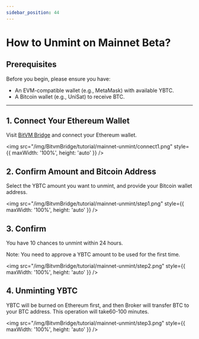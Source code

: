 ```yaml
---
sidebar_position: 44
---
```


# How to Unmint on Mainnet Beta?

## Prerequisites

Before you begin, please ensure you have:

- An EVM-compatible wallet (e.g., MetaMask) with available YBTC.
- A Bitcoin wallet (e.g., UniSat) to receive BTC.

---

## 1. Connect Your Ethereum Wallet

Visit [BitVM Bridge](https://bitvmbridge.bitlayer.org/bridge-pro/unmint) and connect your Ethereum wallet.

<img src="/img/BitvmBridge/tutorial/mainnet-unmint/connect1.png" style={{ maxWidth: '100%', height: 'auto' }}  />

## 2. Confirm Amount and Bitcoin Address

Select the YBTC amount you want to unmint, and provide your Bitcoin wallet address.

<img src="/img/BitvmBridge/tutorial/mainnet-unmint/step1.png" style={{ maxWidth: '100%', height: 'auto' }} />

## 3. Confirm

You have 10 chances to unmint within 24 hours.

Note: You need to approve a YBTC amount to be used for the first time.

<img src="/img/BitvmBridge/tutorial/mainnet-unmint/step2.png" style={{ maxWidth: '100%', height: 'auto' }} />

## 4. Unminting YBTC

YBTC will be burned on Ethereum first, and then Broker will transfer BTC to your BTC address. This operation will take60-100 minutes.

<img src="/img/BitvmBridge/tutorial/mainnet-unmint/step3.png" style={{ maxWidth: '100%', height: 'auto' }} />
